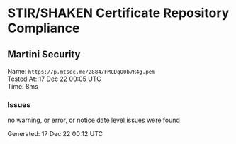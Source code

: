 # STIR/SHAKEN Certificate Repository Compliance

## Martini Security

Name: `https://p.mtsec.me/2884/FMCDqO0b7R4g.pem`\
Tested At: 17 Dec 22 00:05 UTC\
Time: 8ms

### Issues

no warning, or error, or notice date level issues were found

Generated: 17 Dec 22 00:12 UTC